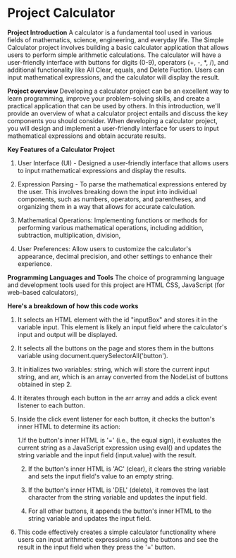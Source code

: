 # Project Calculator

**Project Introduction**
A calculator is a fundamental tool used in various fields of mathematics, science, engineering, and everyday life. The Simple Calculator project involves building a basic calculator application that allows users to perform simple arithmetic calculations. The calculator will have a user-friendly interface with buttons for digits (0-9), operators (+, -, *, /), and additional functionality like All Clear, equals, and Delete Fuction. Users can input mathematical expressions, and the calculator will display the result.

**Project overview**
Developing a calculator project can be an excellent way to learn programming, improve your problem-solving skills, and create a practical application that can be used by others. In this introduction, we'll provide an overview of what a calculator project entails and discuss the key components you should consider. When developing a calculator project, you will design and implement a user-friendly interface for users to input mathematical expressions and obtain accurate results.

**Key Features of a Calculator Project**
1. User Interface (UI) - Designed a user-friendly interface that allows users to input mathematical expressions and display the results.

2. Expression Parsing - To parse the mathematical expressions entered by the user. This involves breaking down the input into individual components, such as numbers, operators, and parentheses, and organizing them in a way that allows for accurate calculation.

3. Mathematical Operations: Implementing functions or methods for performing various mathematical operations, including addition, subtraction, multiplication, division,

4. User Preferences: Allow users to customize the calculator's appearance, decimal precision, and other settings to enhance their experience.

**Programming Languages and Tools**
The choice of programming language and development tools used for this project are HTML CSS, JavaScript (for web-based calculators),

**Here's a breakdown of how this code works**
1. It selects an HTML element with the id "inputBox" and stores it in the variable input. This element is likely an input field where the calculator's input and output will be displayed.

2. It selects all the buttons on the page and stores them in the buttons variable using document.querySelectorAll('button').

3. It initializes two variables: string, which will store the current input string, and arr, which is an array converted from the NodeList of buttons obtained in step 2.

4. It iterates through each button in the arr array and adds a click event listener to each button.

5. Inside the click event listener for each button, it checks the button's inner HTML to determine its action:
   
     1.If the button's inner HTML is '=' (i.e., the equal sign), it evaluates the current string as a JavaScript expression using eval() and updates the string variable and 
       the input field (input.value) with the result.
   
     2. If the button's inner HTML is 'AC' (clear), it clears the string variable and sets the input field's value to an empty string.
        
     3. If the button's inner HTML is 'DEL' (delete), it removes the last character from the string variable and updates the input field.
     
     4. For all other buttons, it appends the button's inner HTML to the string variable and updates the input field.

7. This code effectively creates a simple calculator functionality where users can input arithmetic expressions using the buttons and see the result in the input field when they press the '=' button.
